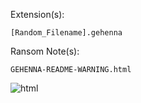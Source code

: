 Extension(s): 
```
[Random_Filename].gehenna
```
Ransom Note(s): 
```
GEHENNA-README-WARNING.html
```
![html](https://github.com/user-attachments/assets/e1bd5c00-9700-49aa-a71c-460b6d97056a)
